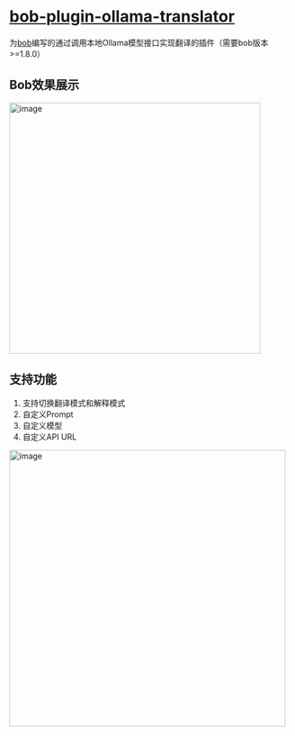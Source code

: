 # **[bob-plugin-ollama-translator](https://github.com/CaicoLeung/bob-plugin-ollama-translator)**

为[bob](https://bobtranslate.com/)编写的通过调用本地Ollama模型接口实现翻译的插件（需要bob版本>=1.8.0）

## Bob效果展示

<img width="446" alt="image" src="https://github.com/user-attachments/assets/e31c54a0-ee2b-44f6-b9cc-0c635b6fd9c4">

## 支持功能

1. 支持切换翻译模式和解释模式
2. 自定义Prompt
3. 自定义模型
4. 自定义API URL

<img width="491" alt="image" src="https://github.com/user-attachments/assets/72802e41-dd85-4847-85b7-8eb9aedef765">
